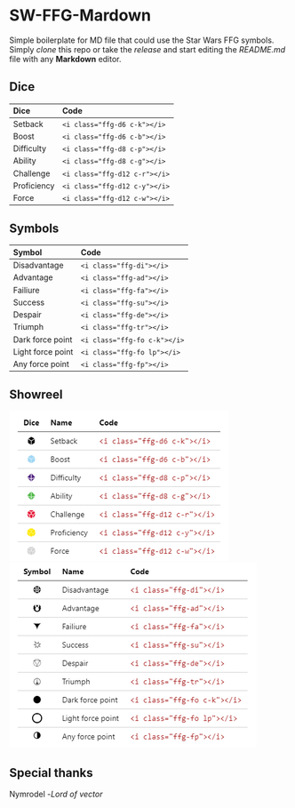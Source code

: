 <link rel="stylesheet" type="text/css" href="./icons/icons.css"/>

# SW-FFG-Mardown
Simple boilerplate for MD file that could use the Star Wars FFG symbols.   
Simply _clone_ this repo or take the _release_ and start editing the _README.md_ file with any __Markdown__ editor.

## Dice

| Dice | Code |
|:-----|:---|
| Setback | `<i class="ffg-d6 c-k"></i>` |
| Boost | `<i class="ffg-d6 c-b"></i>` |
| Difficulty | `<i class="ffg-d8 c-p"></i>` |
| Ability | `<i class="ffg-d8 c-g"></i>` |
| Challenge | `<i class="ffg-d12 c-r"></i>` |
| Proficiency | `<i class="ffg-d12 c-y"></i>` |
| Force | `<i class="ffg-d12 c-w"></i>` |


## Symbols

| Symbol | Code |
|:-----|:---|
| Disadvantage | `<i class="ffg-di"></i>` |
| Advantage | `<i class="ffg-ad"></i>` |
| Failiure | `<i class="ffg-fa"></i>` |
| Success | `<i class="ffg-su"></i>` |
| Despair | `<i class="ffg-de"></i>` |
| Triumph | `<i class="ffg-tr"></i>` |
| Dark force point | `<i class="ffg-fo c-k"></i>` |
| Light force point | `<i class="ffg-fo lp"></i>` |
| Any force point | `<i class="ffg-fp"></i>` |


## Showreel
<img src="./img/dice.gif">
<img src="./img/symbol.gif">


## Special thanks
Nymrodel -_Lord of vector_